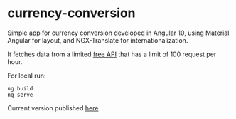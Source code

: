# currency-conversion

Simple app for currency conversion developed in Angular 10, using Material Angular for layout, and NGX-Translate for internationalization.

It fetches data from a limited [free API](https://free.currencyconverterapi.com/) that has a limit of 100 request per hour.

For local run:
```
ng build    
ng serve
```

Current version published [here](https://tender-tereshkova-9103c9.netlify.app/)